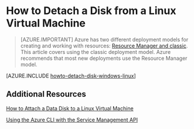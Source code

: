<!-- rename to virtual-machines-linux-classic-detach-disk -->

<properties
	pageTitle="Detach a disk from a Linux VM | Azure"
	description="Learn to detach a data disk from an Azure virtual machine created using the classic deployment model."
	services="virtual-machines"
	documentationCenter=""
	authors="dsk-2015"
	manager="timlt"
	editor=""
	tags="azure-service-management"/>

<tags
	ms.service="virtual-machines"
	ms.date="01/07/2016"
	wacn.date=""/>

# How to Detach a Disk from a Linux Virtual Machine

> [AZURE.IMPORTANT] Azure has two different deployment models for creating and working with resources:  [Resource Manager and classic](/documentation/articles/resource-manager-deployment-model/).  This article covers using the classic deployment model. Azure recommends that most new deployments use the Resource Manager model.


[AZURE.INCLUDE [howto-detach-disk-windows-linux](../../includes/howto-detach-disk-linux.md)]

## Additional Resources

[How to Attach a Data Disk to a Linux Virtual Machine](/documentation/articles/virtual-machines-linux-classic-attach-disk/)

[Using the Azure CLI with the Service Management API](/documentation/articles/virtual-machines-command-line-tools/)
